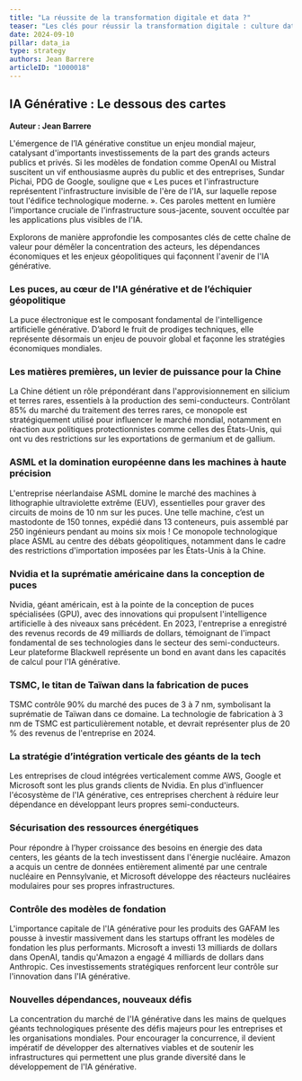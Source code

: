 ```yaml
---
title: "La réussite de la transformation digitale et data ?"
teaser: "Les clés pour réussir la transformation digitale : culture data-driven, stratégie claire, et engagement des équipes pour éviter les échecs courants."
date: 2024-09-10
pillar: data_ia
type: strategy
authors: Jean Barrere
articleID: "1000018"
---
```


## **IA Générative : Le dessous des cartes**

**Auteur : Jean Barrere**

L'émergence de l’IA générative constitue un enjeu mondial majeur, catalysant d'importants investissements de la part des grands acteurs publics et privés. Si les modèles de fondation comme OpenAI ou Mistral suscitent un vif enthousiasme auprès du public et des entreprises, Sundar Pichai, PDG de Google, souligne que « Les puces et l'infrastructure représentent l'infrastructure invisible de l'ère de l'IA, sur laquelle repose tout l'édifice technologique moderne. ». Ces paroles mettent en lumière l'importance cruciale de l'infrastructure sous-jacente, souvent occultée par les applications plus visibles de l'IA.

Explorons de manière approfondie les composantes clés de cette chaîne de valeur pour démêler la concentration des acteurs, les dépendances économiques et les enjeux géopolitiques qui façonnent l'avenir de l'IA générative.

### **Les puces, au cœur de l'IA générative et de l’échiquier géopolitique**

La puce électronique est le composant fondamental de l'intelligence artificielle générative. D’abord le fruit de prodiges techniques, elle représente désormais un enjeu de pouvoir global et façonne les stratégies économiques mondiales.

### **Les matières premières, un levier de puissance pour la Chine**

La Chine détient un rôle prépondérant dans l'approvisionnement en silicium et terres rares, essentiels à la production des semi-conducteurs. Contrôlant 85% du marché du traitement des terres rares, ce monopole est stratégiquement utilisé pour influencer le marché mondial, notamment en réaction aux politiques protectionnistes comme celles des États-Unis, qui ont vu des restrictions sur les exportations de germanium et de gallium.

### **ASML et la domination européenne dans les machines à haute précision**

L'entreprise néerlandaise ASML domine le marché des machines à lithographie ultraviolette extrême (EUV), essentielles pour graver des circuits de moins de 10 nm sur les puces. Une telle machine, c’est un mastodonte de 150 tonnes, expédié dans 13 conteneurs, puis assemblé par 250 ingénieurs pendant au moins six mois ! Ce monopole technologique place ASML au centre des débats géopolitiques, notamment dans le cadre des restrictions d'importation imposées par les États-Unis à la Chine.

### **Nvidia et la suprématie américaine dans la conception de puces**

Nvidia, géant américain, est à la pointe de la conception de puces spécialisées (GPU), avec des innovations qui propulsent l'intelligence artificielle à des niveaux sans précédent. En 2023, l'entreprise a enregistré des revenus records de 49 milliards de dollars, témoignant de l'impact fondamental de ses technologies dans le secteur des semi-conducteurs. Leur plateforme Blackwell représente un bond en avant dans les capacités de calcul pour l'IA générative.

### **TSMC, le titan de Taïwan dans la fabrication de puces**

TSMC contrôle 90% du marché des puces de 3 à 7 nm, symbolisant la suprématie de Taïwan dans ce domaine. La technologie de fabrication à 3 nm de TSMC est particulièrement notable, et devrait représenter plus de 20 % des revenus de l'entreprise en 2024.

### **La stratégie d’intégration verticale des géants de la tech**

Les entreprises de cloud intégrées verticalement comme AWS, Google et Microsoft sont les plus grands clients de Nvidia. En plus d'influencer l'écosystème de l'IA générative, ces entreprises cherchent à réduire leur dépendance en développant leurs propres semi-conducteurs.

### **Sécurisation des ressources énergétiques**

Pour répondre à l’hyper croissance des besoins en énergie des data centers, les géants de la tech investissent dans l'énergie nucléaire. Amazon a acquis un centre de données entièrement alimenté par une centrale nucléaire en Pennsylvanie, et Microsoft développe des réacteurs nucléaires modulaires pour ses propres infrastructures.

### **Contrôle des modèles de fondation**

L'importance capitale de l'IA générative pour les produits des GAFAM les pousse à investir massivement dans les startups offrant les modèles de fondation les plus performants. Microsoft a investi 13 milliards de dollars dans OpenAI, tandis qu'Amazon a engagé 4 milliards de dollars dans Anthropic. Ces investissements stratégiques renforcent leur contrôle sur l'innovation dans l'IA générative.

### **Nouvelles dépendances, nouveaux défis**

La concentration du marché de l'IA générative dans les mains de quelques géants technologiques présente des défis majeurs pour les entreprises et les organisations mondiales. Pour encourager la concurrence, il devient impératif de développer des alternatives viables et de soutenir les infrastructures qui permettent une plus grande diversité dans le développement de l'IA générative.
